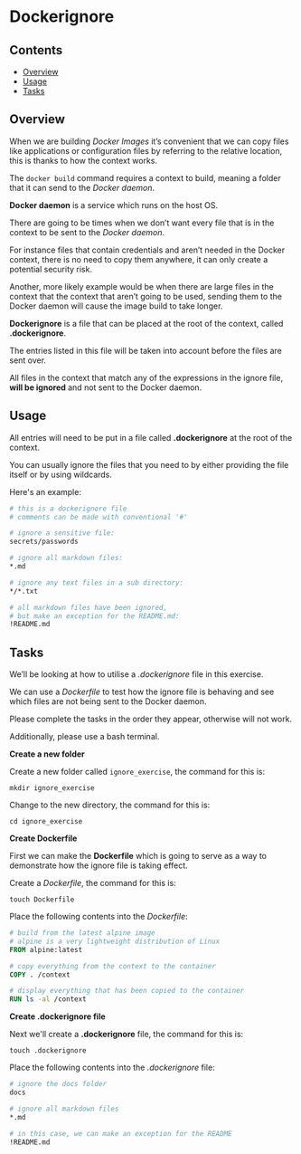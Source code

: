 # Dockerignore

<!--TOC_START-->
## Contents
- [Overview](#overview)
- [Usage](#usage)
- [Tasks](#tasks)

<!--TOC_END-->
## Overview

When we are building *Docker Images* it’s convenient that we can copy files like applications or configuration files by referring to the relative location, this is thanks to how the context works. 

The `docker build` command requires a context to build, meaning a folder that it can send to the *Docker daemon*.

**Docker daemon** is a service which runs on the host OS. 

There are going to be times when we don’t want every file that is in the context to be sent to the *Docker daemon*. 

For instance files that contain credentials and aren’t needed in the Docker context, there is no need to copy them anywhere, it can only create a potential security risk. 

Another, more likely example would be when there are large files in the context that the context that aren’t going to be used, sending them to the Docker daemon will cause the image build to take longer.

**Dockerignore** is a file that can be placed at the root of the context, called **.dockerignore**. 

The entries listed in this file will be taken into account before the files are sent over. 

All files in the context that match any of the expressions in the ignore file, **will be ignored** and not sent to the Docker daemon.

## Usage

All entries will need to be put in a file called **.dockerignore** at the root of the context. 

You can usually ignore the files that you need to by either providing the file itself or by using wildcards.

Here's an example:

```dockerfile
# this is a dockerignore file
# comments can be made with conventional '#'

# ignore a sensitive file:
secrets/passwords

# ignore all markdown files:
*.md

# ignore any text files in a sub directory:
*/*.txt

# all markdown files have been ignored,
# but make an exception for the README.md:
!README.md
```

## Tasks

We’ll be looking at how to utilise a *.dockerignore* file in this exercise. 

We can use a *Dockerfile* to test how the ignore file is behaving and see which files are not being sent to the Docker daemon.

Please complete the tasks in the order they appear, otherwise will not work.

Additionally, please use a bash terminal.

**Create a new folder**

Create a new folder called `ignore_exercise`, the command for this is:

`mkdir ignore_exercise`

Change to the new directory, the command for this is:

`cd ignore_exercise`

**Create Dockerfile**

First we can make the **Dockerfile** which is going to serve as a way to demonstrate how the ignore file is taking effect.

Create a *Dockerfile*, the command for this is:

`touch Dockerfile`

Place the following contents into the *Dockerfile*:

```dockerfile
# build from the latest alpine image
# alpine is a very lightweight distribution of Linux
FROM alpine:latest

# copy everything from the context to the container
COPY . /context

# display everything that has been copied to the container
RUN ls -al /context
```

**Create .dockerignore file**

Next we'll create a **.dockerignore** file, the command for this is:

`touch .dockerignore`

Place the following contents into the *.dockerignore* file:

```dockerfile
# ignore the docs folder
docs

# ignore all markdown files
*.md

# in this case, we can make an exception for the README
!README.md
```

